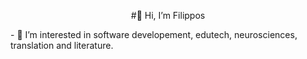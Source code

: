 <p align="center">#👋 Hi, I’m Filippos</p>
- 👀 I’m interested in software developement, edutech, neurosciences, translation and literature.

<!---
filkat34/filkat34 is a ✨ special ✨ repository because its `README.md` (this file) appears on your GitHub profile.
You can click the Preview link to take a look at your changes.
--->

